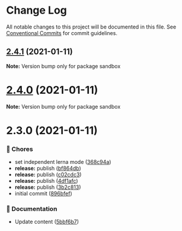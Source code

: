 # Change Log

All notable changes to this project will be documented in this file.
See [Conventional Commits](https://conventionalcommits.org) for commit guidelines.

## [2.4.1](https://github.com/adbayb/poc-monorepo/compare/v2.4.0...v2.4.1) (2021-01-11)

**Note:** Version bump only for package sandbox





# [2.4.0](https://github.com/adbayb/poc-monorepo/compare/v2.3.0...v2.4.0) (2021-01-11)

**Note:** Version bump only for package sandbox





# 2.3.0 (2021-01-11)


### 🎫 Chores

* set independent lerna mode ([368c94a](https://github.com/adbayb/poc-monorepo/commit/368c94a))
* **release:** publish ([bf864db](https://github.com/adbayb/poc-monorepo/commit/bf864db))
* **release:** publish ([c02cdc3](https://github.com/adbayb/poc-monorepo/commit/c02cdc3))
* **release:** publish ([4df1afc](https://github.com/adbayb/poc-monorepo/commit/4df1afc))
* **release:** publish ([3b2c813](https://github.com/adbayb/poc-monorepo/commit/3b2c813))
* initial commit ([896bfef](https://github.com/adbayb/poc-monorepo/commit/896bfef))


### 📝 Documentation

* Update content ([5bbf6b7](https://github.com/adbayb/poc-monorepo/commit/5bbf6b7))
